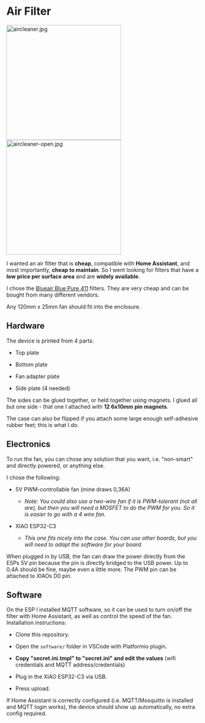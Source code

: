 # Air Filter

<img src="file:///home/sam/Documents/projects/hardware/ARCHIVE%20-%20Completed/Air%20Cleaner/media/aircleaner.jpg" title="" alt="aircleaner.jpg" width="300"> <img src="file:///home/sam/Documents/projects/hardware/ARCHIVE%20-%20Completed/Air%20Cleaner/media/aircleaner-open.jpg" title="" alt="aircleaner-open.jpg" width="300">

I wanted an air filter that is **cheap**, compatible with **Home Assistant**, and most importantly, **cheap to maintain**. So I went looking for filters that have a **low price per surface area** and are **widely available**.

I chose the [Blueair Blue Pure 411](https://s.click.aliexpress.com/e/_Dk1etKp) filters. They are very cheap and can be bought from many different vendors.

Any 120mm x 25mm fan should fit into the enclosure.

## Hardware

The device is printed from 4 parts:

- Top plate

- Bottom plate

- Fan adapter plate

- Side plate (4 needed)

The sides can be glued together, or held together using magnets. I glued all but one side - that one I attached with **12 6x10mm pin magnets**.

The case can also be flipped if you attach some large enough self-adhesive rubber feet; this is what I do.

## Electronics

To run the fan, you can chose any solution that you want, i.e. "non-smart" and directly powered, or anything else.

I chose the following:

- 5V PWM-controllable fan (mine draws 0,36A)
  
   - *Note: You could also use a two-wire fan if it is PWM-tolerant (not all are), but then you will need a MOSFET to do the PWM for you. So it is easier to go with a 4 wire fan.*

- XIAO ESP32-C3
  
   - *This one fits nicely into the case. You can use other boards, but you will need to adapt the software for your board.*

When plugged in by USB, the fan can draw the power directly from the ESPs 5V pin because the pin is directly bridged to the USB power. Up to 0,4A should be fine, maybe even a little more. The PWM pin can be attached to XIAOs D0 pin.

## Software

On the ESP I installed MQTT software, so it can be used to turn on/off the filter with Home Assistant, as well as control the speed of the fan. Installation instructions:

- Clone this repository.

- Open the `software/` folder in VSCode with Platformio plugin.

- **Copy "secret.ini.tmpl" to "secret.ini" and edit the values** (wifi credentials and MQTT address/credentials)

- Plug in the XIAO ESP32-C3 via USB.

- Press upload.

If Home Assistant is correctly configured (i.e. MQTT/Mosquitto is installed and MQTT login works), the device should show up automatically, no extra config required.
